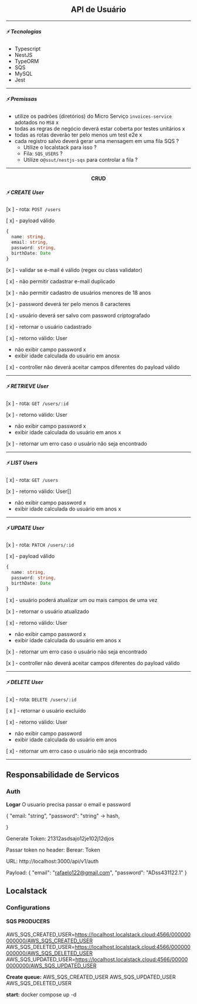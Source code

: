 <h2 align="center">API de Usuário</h2>

---------------------------------------------------------------

##### :zap: Tecnologias

* Typescript
* NestJS
* TypeORM
* SQS
* MySQL
* Jest

---------------------------------------------------------------

##### :zap: Premissas

* utilize os padrões (diretórios) do Micro Serviço `invoices-service` adotados no `MS8` x
* todas as regras de negócio deverá estar coberta por testes unitários x
* todas as rotas deverão ter pelo menos um test e2e x
* cada registro salvo deverá gerar uma mensagem em uma fila SQS ?
  * Utilize o localstack para isso ?
  * Fila: `SQS_USERS` ?
  * Utilize o`@ssut/nestjs-sqs` para controlar a fila ?

---------------------------------------------------------------

<h4 align="center">CRUD</h4>

##### :zap:  CREATE User

[x ] - rota: `POST /users`

[ x] - payload válido
```ts
{
  name: string,
  email: string,
  password: string,
  birthDate: Date
}
```

[x ] - validar se e-mail é válido (regex ou class validator)

[ x] - não permitir cadastrar e-mail duplicado

[x ] - não permitir cadastro de usuários menores de 18 anos

[x ] - password deverá ter pelo menos 8 caracteres

[ x] - usuário deverá ser salvo com password criptografado

[ x] - retornar o usuário cadastrado

[ x] - retorno válido: User

* não exibir campo password x
* exibir idade calculada do usuário em anosx

[ x] - controller não deverá aceitar campos diferentes do payload válido

---------------------------------------------------------------


##### :zap:  RETRIEVE User

[x ] - rota: `GET /users/:id`

[x ] - retorno válido: User

* não exibir campo password x
* exibir idade calculada do usuário em anos x

[x ] - retornar um erro caso o usuário não seja encontrado

---------------------------------------------------------------

##### :zap:  LIST Users

[ x] - rota: `GET /users`

[x ] - retorno válido: User[]

* não exibir campo password  x
* exibir idade calculada do usuário em anos x

---------------------------------------------------------------

##### :zap: UPDATE User

[x ] - rota: `PATCH /users/:id`

[ x] - payload válido
```ts
{
  name: string,
  password: string,
  birthDate: Date
}
```

[ x] - usuário poderá atualizar um ou mais campos de uma vez

[x ] - retornar o usuário atualizado

[ x] - retorno válido: User

* não exibir campo password x
* exibir idade calculada do usuário em anos x

[x ] - retornar um erro caso o usuário não seja encontrado

[x ] - controller não deverá aceitar campos diferentes do payload válido

---------------------------------------------------------------

##### :zap:  DELETE User

[ x] - rota: `DELETE /users/:id`

[ x ] - retornar o usuário excluído

[ x] - retorno válido: User

* não exibir campo password 
* exibir idade calculada do usuário em anos

[ x] - retornar um erro caso o usuário não seja encontrado

---------------------------------------------------------------

## Responsabilidade de Servicos

### Auth

**Logar**
O usuario precisa passar o email e password

{
	"email: "string",
	"password":  "string" -> hash,

}

Generate Token: 21312asdsajo12je102j12djos

Passar token no header: Berear: Token




URL: http://localhost:3000/api/v1/auth

Payload:
{
    "email": "rafaelo122@gmail.com",
    "password": "ADss431122.1"
}


## Localstack

### Configurations

#### SQS PRODUCERS
AWS_SQS_CREATED_USER=https://localhost.localstack.cloud:4566/000000000000/AWS_SQS_CREATED_USER
AWS_SQS_DELETED_USER=https://localhost.localstack.cloud:4566/000000000000/AWS_SQS_DELETED_USER
AWS_SQS_UPDATED_USER=https://localhost.localstack.cloud:4566/000000000000/AWS_SQS_UPDATED_USER

**Create queue:**
AWS_SQS_CREATED_USER
AWS_SQS_UPDATED_USER
AWS_SQS_DELETED_USER

**start:**
docker compose up -d

